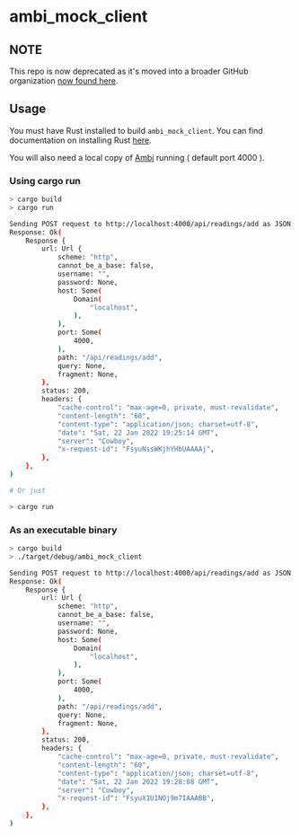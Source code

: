 # ambi_mock_client

## NOTE
This repo is now deprecated as it's moved into a broader GitHub organization [now found here](https://github.com/Jim-Hodapp-Coaching/ambi_mock_client).

## Usage

You must have Rust installed to build `ambi_mock_client`.
You can find documentation on installing Rust [here](https://www.rust-lang.org/tools/install).

You will also need a local copy of [Ambi](https://github.com/jhodapp/ambi) running ( default port 4000 ).

### Using cargo run
```BASH
> cargo build
> cargo run

Sending POST request to http://localhost:4000/api/readings/add as JSON: {"tempurature":"19.2","humidity":"87.7","pressure":"1074","dust_concentration":"415","air_purity":"DANGEROUS"}
Response: Ok(
    Response {
        url: Url {
            scheme: "http",
            cannot_be_a_base: false,
            username: "",
            password: None,
            host: Some(
                Domain(
                    "localhost",
                ),
            ),
            port: Some(
                4000,
            ),
            path: "/api/readings/add",
            query: None,
            fragment: None,
        },
        status: 200,
        headers: {
            "cache-control": "max-age=0, private, must-revalidate",
            "content-length": "60",
            "content-type": "application/json; charset=utf-8",
            "date": "Sat, 22 Jan 2022 19:25:14 GMT",
            "server": "Cowboy",
            "x-request-id": "FsyuNssWKjhYHbUAAAAj",
        },
    },
)

# Or just

> cargo run
```

### As an executable binary
```BASH
> cargo build
> ./target/debug/ambi_mock_client

Sending POST request to http://localhost:4000/api/readings/add as JSON: {"tempurature":"28.8","humidity":"85.2","pressure":"964","dust_concentration":"930","air_purity":"DANGEROUS"}
Response: Ok(
    Response {
        url: Url {
            scheme: "http",
            cannot_be_a_base: false,
            username: "",
            password: None,
            host: Some(
                Domain(
                    "localhost",
                ),
            ),
            port: Some(
                4000,
            ),
            path: "/api/readings/add",
            query: None,
            fragment: None,
        },
        status: 200,
        headers: {
            "cache-control": "max-age=0, private, must-revalidate",
            "content-length": "60",
            "content-type": "application/json; charset=utf-8",
            "date": "Sat, 22 Jan 2022 19:28:08 GMT",
            "server": "Cowboy",
            "x-request-id": "FsyuX1U1NOj9m7IAAABB",
        },
    },
)
```
